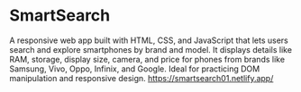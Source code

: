 # SmartSearch
A responsive web app built with HTML, CSS, and JavaScript that lets users search and explore smartphones by brand and model. It displays details like RAM, storage, display size, camera, and price for phones from brands like Samsung, Vivo, Oppo, Infinix, and Google. Ideal for practicing DOM manipulation and responsive design.
https://smartsearch01.netlify.app/
